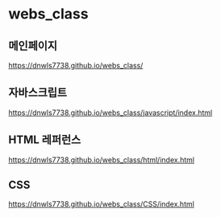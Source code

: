 # webs_class

## 메인페이지
https://dnwls7738.github.io/webs_class/

## 자바스크립트
https://dnwls7738.github.io/webs_class/javascript/index.html

## HTML 레퍼런스
https://dnwls7738.github.io/webs_class/html/index.html

## CSS
https://dnwls7738.github.io/webs_class/CSS/index.html
